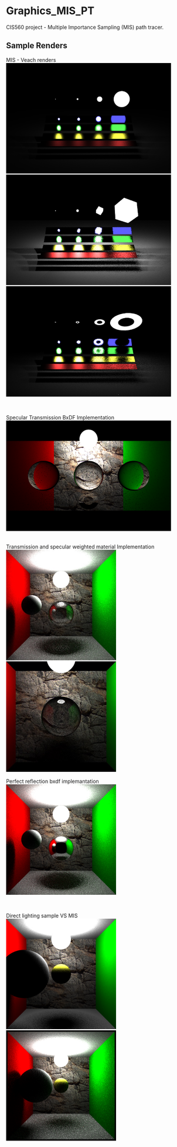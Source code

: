 # Graphics_MIS_PT
CIS560 project - Multiple Importance Sampling (MIS) path tracer.


**Sample Renders**
--------------------
MIS - Veach renders<br>
<img src="Rendering/balanced_veach_direct.bmp" height=300></img>
<img src="Rendering/cube.bmp" height=300></img>
<img src="Rendering/ring.bmp" height=300></img>

<br>

Specular Transmission BxDF Implementation<br>
<img src="Rendering/transmission.bmp" height=300></img>

<br>
Transmission and specular weighted material Implementation<br>
<img src="Rendering/glass.jpg" height=300></img>
<img src="Rendering/specular_transmission.jpg" height=300></img>

<br>

Perfect reflection bxdf implemantation<br>
<img src="Rendering/specular.bmp" height=300></img>

<br>

Direct lighting sample VS MIS<br>
<img src="Rendering/directManySpheres.bmp" height=300></img>
<img src="Rendering/indirectManySpheres.bmp" height=300></img>
